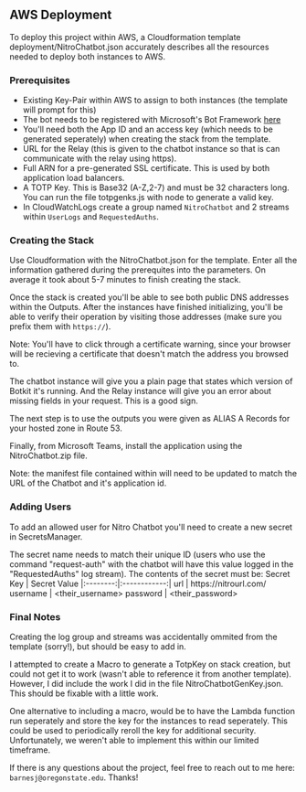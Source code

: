 ## AWS Deployment

To deploy this project within AWS, a Cloudformation template deployment/NitroChatbot.json accurately describes all the resources needed to deploy both instances to AWS.

### Prerequisites

- Existing Key-Pair within AWS to assign to both instances (the template will prompt for this)
- The bot needs to be registered with Microsoft's Bot Framework [here](https://dev.botframework.com/bots/new)
- You'll need both the App ID and an access key (which needs to be generated seperately) when creating the stack from the template.
- URL for the Relay (this is given to the chatbot instance so that is can communicate with the relay using https).
- Full ARN for a pre-generated SSL certificate. This is used by both application load balancers.
- A TOTP Key. This is Base32 (A-Z,2-7) and must be 32 characters long. You can run the file totpgenks.js with node to generate a valid key.
- In CloudWatchLogs create a group named `NitroChatbot` and 2 streams within `UserLogs` and `RequestedAuths`.

### Creating the Stack

Use Cloudformation with the NitroChatbot.json for the template. Enter all the information gathered during the prerequites into the parameters. On average it took about 5-7 minutes to finish creating the stack.

Once the stack is created you'll be able to see both public DNS addresses within the Outputs. After the instances have finished initializing, you'll be able to verify their operation by visiting those addresses (make sure you prefix them with `https://`).

Note: You'll have to click through a certificate warning, since your browser will be recieving a certificate that doesn't match the address you browsed to.

The chatbot instance will give you a plain page that states which version of Botkit it's running. And the Relay instance will give you an error about missing fields in your request. This is a good sign.

The next step is to use the outputs you were given as ALIAS A Records for your hosted zone in Route 53.

Finally, from Microsoft Teams, install the application using the NitroChatbot.zip file.

Note: the manifest file contained within will need to be updated to match the URL of the Chatbot and it's application id.

### Adding Users

To add an allowed user for Nitro Chatbot you'll need to create a new secret in SecretsManager.

The secret name needs to match their unique ID (users who use the command "request-auth" with the chatbot will have this value logged in the "RequestedAuths" log stream).
The contents of the secret must be:
Secret Key | Secret Value
|:--------:|:------------:|
url | https://<i></i>nitrourl.com/
username | <their_username>
password | <their_password>

### Final Notes

Creating the log group and streams was accidentally ommited from the template (sorry!), but should be easy to add in.

I attempted to create a Macro to generate a TotpKey on stack creation, but could not get it to work (wasn't able to reference it from another template). However, I did include the work I did in the file NitroChatbotGenKey.json. This should be fixable with a little work.

One alternative to including a macro, would be to have the Lambda function run seperately and store the key for the instances to read seperately. This could be used to periodically reroll the key for additional security. Unfortunately, we weren't able to implement this within our limited timeframe.

If there is any questions about the project, feel free to reach out to me here: `barnesj@oregonstate.edu`. Thanks!
